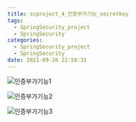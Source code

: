 ```yaml
---
title: scproject_4_인증부가기능_secretkey
tags:
  - SpringSecurity_project
  - SpringSecurity
categories:
  - SpringSecurity_project
  - SpringSecurity
date: 2021-09-28 22:58:31
---
```



![인증부가기능1](/review_img/security_project/security_project_4/1.PNG)

![인증부가기능2](/review_img/security_project/security_project_4/2.PNG)

![인증부가기능3](/review_img/security_project/security_project_4/3.PNG)


